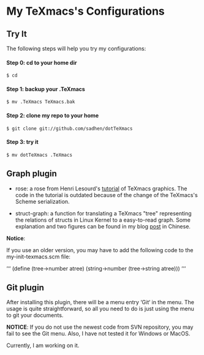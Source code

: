 # My TeXmacs's Configurations

## Try It
The following steps will help you try my configurations:
#### Step 0: cd to your home dir
`$ cd`
#### Step 1: backup your .TeXmacs
`$ mv .TeXmacs TeXmacs.bak`
#### Step 2: clone my repo to your home
`$ git clone git://github.com/sadhen/dotTeXmacs`
#### Step 3: try it
`$ mv dotTeXmacs .TeXmacs`

## Graph plugin
+ rose: a rose from Henri Lesourd's [tutorial](http://texmacs.org/tmweb/documents/tutorials/TeXmacs-graphics-tutorial.pdf) of TeXmacs graphics. The code in the tutorial is outdated because of the change of the TeXmacs's Scheme serialization.

+ struct-graph: a function for translating a TeXmacs "tree" representing the relations of structs in Linux Kernel to a easy-to-read graph. Some explanation and two figures can be found in my blog [post](http://sadhen.com/2014/11/09/texmacs-graphics-struct/) in Chinese.

**Notice**:

If you use an older version, you may have to add the following code to the my-init-texmacs.scm file:

‘‘‘
(define (tree->number atree)
        (string->number (tree->string atree)))
‘‘‘


## Git plugin
After installing this plugin, there will be a menu entry ‘Git‘ in the menu. The usage is quite straightforward, so all you need to do is just using the menu to git your documents.

**NOTICE**: If you do not use the newest code from SVN repository, you may fail to see the Git menu. Also, I have not tested it for Windows or MacOS.

Currently, I am working on it.
